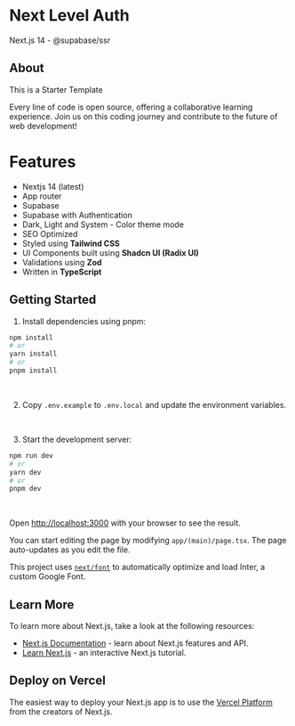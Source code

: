 # Next Level Auth

Next.js 14 - @supabase/ssr

## About

This is a Starter Template

Every line of code is open source, offering a collaborative learning experience. Join us on this coding journey and contribute to the future of web development!

# Features

- Nextjs 14 (latest)
- App router
- Supabase
- Supabase with Authentication
- Dark, Light and System - Color theme mode
- SEO Optimized
- Styled using **Tailwind CSS**
- UI Components built using **Shadcn UI (Radix UI)**
- Validations using **Zod**
- Written in **TypeScript**

## Getting Started

1. Install dependencies using pnpm:

```bash
npm install
# or
yarn install
# or
pnpm install
```

<br />

2. Copy `.env.example` to `.env.local` and update the environment variables.

<br />

3. Start the development server:

```bash
npm run dev
# or
yarn dev
# or
pnpm dev
```

<br />

Open [http://localhost:3000](http://localhost:3000) with your browser to see the result.

You can start editing the page by modifying `app/(main)/page.tsx`. The page auto-updates as you edit the file.

This project uses [`next/font`](https://nextjs.org/docs/basic-features/font-optimization) to automatically optimize and load Inter, a custom Google Font.

## Learn More

To learn more about Next.js, take a look at the following resources:

- [Next.js Documentation](https://nextjs.org/docs) - learn about Next.js features and API.
- [Learn Next.js](https://nextjs.org/learn) - an interactive Next.js tutorial.

## Deploy on Vercel

The easiest way to deploy your Next.js app is to use the [Vercel Platform](https://vercel.com/new?utm_medium=default-template&filter=next.js&utm_source=create-next-app&utm_campaign=create-next-app-readme) from the creators of Next.js.
